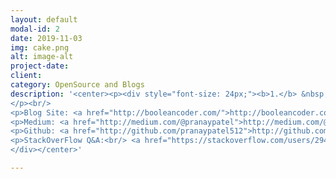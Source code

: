 ```yaml
---
layout: default
modal-id: 2
date: 2019-11-03
img: cake.png
alt: image-alt
project-date: 
client: 
category: OpenSource and Blogs
description: '<center><p><div style="font-size: 24px;"><b>1.</b> &nbsp;Check out my latest technical stuff at:
</p><br/>
<p>Blog Site: <a href="http://booleancoder.com/">http://booleancoder.com/</a></p>
<p>Medium: <a href="http://medium.com/@pranaypatel">http://medium.com/@pranaypatel</a></p>
<p>Github: <a href="http://github.com/pranaypatel512">http://github.com/pranaypatel512</a></p>
<p>StackOverFlow Q&A:<br/> <a href="https://stackoverflow.com/users/2949612/pranay"><img src="https://stackoverflow.com/users/flair/2949612.png" width="208" height="58" alt="profile for pRaNaY at Stack Overflow, Q&amp;A for professional and enthusiast programmers" title="profile for pRaNaY at Stack Overflow, Q&amp;A for professional and enthusiast programmers"></a></p>
</div></center>'

---
```

